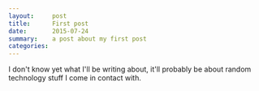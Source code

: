 ```yaml
---
layout:     post
title:      First post
date:       2015-07-24
summary:    a post about my first post
categories: 
---
```


I don't know yet what I'll be writing about, it'll probably be about random technology stuff I come in contact with.
